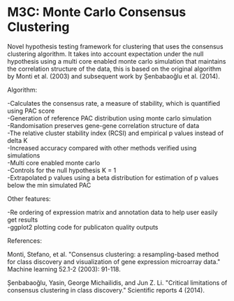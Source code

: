 # M3C: Monte Carlo Consensus Clustering

Novel hypothesis testing framework for clustering that uses the consensus clustering algorithm. It takes into account expectation under the null hypothesis using a multi core enabled monte carlo simulation that maintains the correlation structure of the data, this is based on the original algorithm by Monti et al. (2003) and subsequent work by Șenbabaoğlu et al. (2014).

Algorithm:  
  
-Calculates the consensus rate, a measure of stability, which is quantified using PAC score  
-Generation of reference PAC distribution using monte carlo simulation  
-Randomisation preserves gene-gene correlation structure of data  
-The relative cluster stability index (RCSI) and empirical p values instead of delta K  
-Increased accuracy compared with other methods verified using simulations  
-Multi core enabled monte carlo  
-Controls for the null hypothesis K = 1  
-Extrapolated p values using a beta distribution for estimation of p values below the min simulated PAC  
  
Other features:    
  
-Re ordering of expression matrix and annotation data to help user easily get results  
-ggplot2 plotting code for publicaton quality outputs    

References:  
  
Monti, Stefano, et al. "Consensus clustering: a resampling-based method for class discovery and visualization of gene expression microarray data." Machine learning 52.1-2 (2003): 91-118.

Șenbabaoğlu, Yasin, George Michailidis, and Jun Z. Li. "Critical limitations of consensus clustering in class discovery." Scientific reports 4 (2014).
